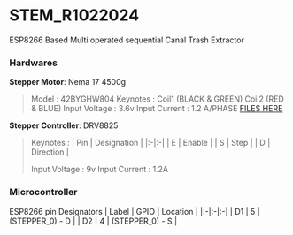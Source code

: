 # STEM_R1022024
ESP8266 Based Multi operated sequential Canal Trash Extractor

### Hardwares
**Stepper Motor**: Nema 17  4500g 
> Model : 42BYGHW804
> Keynotes : Coil1 (BLACK & GREEN) Coil2 (RED & BLUE)
> Input Voltage : 3.6v
> Input Current : 1.2 A/PHASE 
> [FILES HERE](https://grobotronics.com/stepper-motor-42byghw804.html?sl=en&srsltid=AfmBOoob1S9VRoTaBIgixzCNw4r2lPHLdatZdNhg1EAL_pg9pJvKSeLj)

**Stepper Controller**: DRV8825
> Keynotes : 
> | Pin | Designation |
> |:-|:-|
> | E | Enable |
> | S | Step |
> | D | Direction |
>
> Input Voltage : 9v
> Input Current : 1.2A


### Microcontroller
ESP8266 pin Designators
| Label | GPIO | Location |
|:-|:-|:-|
| D1 | 5 | (STEPPER_0) - D |
| D2 | 4 | (STEPPER_0) - S |